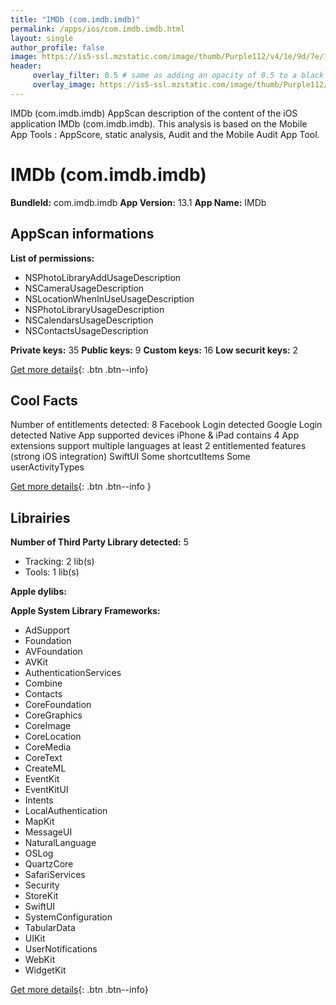 ```yaml
---
title: "IMDb (com.imdb.imdb)"
permalink: /apps/ios/com.imdb.imdb.html
layout: single
author_profile: false
image: https://is5-ssl.mzstatic.com/image/thumb/Purple112/v4/1e/9d/7e/1e9d7e7c-7e47-5d1a-d7a6-8207fccdc359/AppIcon-0-1x_U007emarketing-0-6-0-85-220.png/512x512bb.jpg
header: 
     overlay_filter: 0.5 # same as adding an opacity of 0.5 to a black background
     overlay_image: https://is5-ssl.mzstatic.com/image/thumb/Purple112/v4/1e/9d/7e/1e9d7e7c-7e47-5d1a-d7a6-8207fccdc359/AppIcon-0-1x_U007emarketing-0-6-0-85-220.png/512x512bb.jpg
---
```

IMDb (com.imdb.imdb) AppScan description of the content of the iOS application IMDb (com.imdb.imdb). This analysis is based on the Mobile App Tools : AppScore, static analysis, Audit and the Mobile Audit App Tool.

# IMDb (com.imdb.imdb)

**BundleId:** com.imdb.imdb
**App Version:** 13.1
**App Name:** IMDb


## AppScan informations 

**List of permissions:** 
- NSPhotoLibraryAddUsageDescription
- NSCameraUsageDescription
- NSLocationWhenInUseUsageDescription
- NSPhotoLibraryUsageDescription
- NSCalendarsUsageDescription
- NSContactsUsageDescription
  
  
**Private keys:** 35
**Public keys:** 9
**Custom keys:** 16
**Low securit keys:** 2
  
[Get more details](/pricing.html){: .btn .btn--info}

## Cool Facts

Number of entitlements detected: 8
Facebook Login detected
Google Login detected
Native App
supported devices iPhone & iPad
contains 4 App extensions
support multiple languages
at least 2 entitlemented features (strong iOS integration)
SwiftUI
Some shortcutItems 
Some userActivityTypes
  
[Get more details](/pricing.html){: .btn .btn--info }

## Librairies 
**Number of Third Party Library detected:** 5
- Tracking: 2 lib(s)
- Tools: 1 lib(s)


**Apple dylibs:**


**Apple System Library Frameworks:**
- AdSupport
- Foundation
- AVFoundation
- AVKit
- AuthenticationServices
- Combine
- Contacts
- CoreFoundation
- CoreGraphics
- CoreImage
- CoreLocation
- CoreMedia
- CoreText
- CreateML
- EventKit
- EventKitUI
- Intents
- LocalAuthentication
- MapKit
- MessageUI
- NaturalLanguage
- OSLog
- QuartzCore
- SafariServices
- Security
- StoreKit
- SwiftUI
- SystemConfiguration
- TabularData
- UIKit
- UserNotifications
- WebKit
- WidgetKit


  
[Get more details](/pricing.html){: .btn .btn--info}

